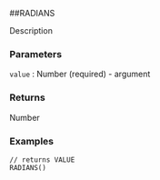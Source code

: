 ##RADIANS

Description

### Parameters
`value` : Number (required) - argument

### Returns
Number

### Examples
```
// returns VALUE
RADIANS()
```
